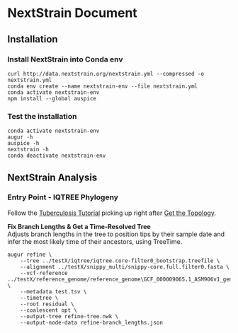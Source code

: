 # NextStrain Document

## Installation

### Install NextStrain into Conda env
```
curl http://data.nextstrain.org/nextstrain.yml --compressed -o nextstrain.yml
conda env create --name nextstrain-env --file nextstrain.yml
conda activate nextstrain-env
npm install --global auspice
```

### Test the installation
```
conda activate nextstrain-env
augur -h
auspice -h
nextstrain -h
conda deactivate nextstrain-env
```

## NextStrain Analysis

### Entry Point - IQTREE Phylogeny
Follow the [Tuberculosis Tutorial](https://nextstrain.org/docs/tutorials/tb) picking up right after [Get the Topology](https://nextstrain.org/docs/tutorials/tb#get-the-topology).  

**Fix Branch Lengths & Get a Time-Resolved Tree**  
Adjusts branch lengths in the tree to position tips by their sample date and infer the most likely time of their ancestors, using TreeTime.
```
augur refine \
    --tree ../testX/iqtree/iqtree.core-filter0_bootstrap.treefile \
    --alignment ../testX/snippy_multi/snippy-core.full.filter0.fasta \
    --vcf-reference ../testX/reference_genome/reference_genome\GCF_000009065.1_ASM906v1_genomic.fna \
    --metadata test.tsv \
    --timetree \
    --root residual \
    --coalescent opt \
    --output-tree refine-tree.nwk \
    --output-node-data refine-branch_lengths.json
```

